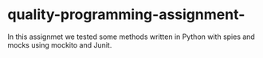 # quality-programming-assignment-
In this assignmet we tested some methods written in Python with spies and mocks using mockito and Junit.

